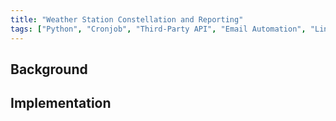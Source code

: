 ```yaml
---
title: "Weather Station Constellation and Reporting"
tags: ["Python", "Cronjob", "Third-Party API", "Email Automation", "Linux"]
---
```



## Background


## Implementation

